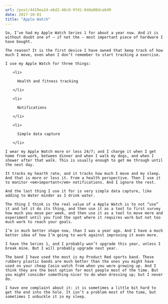 ```yaml
---
url: /post/4419ea24-e6d2-48c0-9fd1-0dda08dca649
date: 2017-10-01
title: "Apple Watch"
---
```


<div class="kg-card-markdown">

  <p>

    So, I’ve had my Apple Watch Series 1 for about a year now. And it is without doubt one of — if not the — most important piece of hardware I have bought.

  </p>

  

  <p>

    The reason? It is the first device I have owned that keep track of how much I move, even when I don’t remember to start tracking a exercise.

  </p>

  

  <p>

    I use my Apple Watch for three things:

  </p>

  

  <ul>

    <li>

      Health and fitness tracking

    </li>

    <li>

      Notifications

    </li>

    <li>

      Simple data capture

    </li>

  </ul>

  

  <p>

    I wear my Apple Watch more or less 24/7; and I charge it when I get home from work, between dinner and when I walk my dogs, and when I shower after that walk. This is usually enough to get me through until the next day.

  </p>

  

  <p>

    It tracks my hearth rate, and it tracks how much I move and my sleep. And that is more or less it. From a health perspective. Then I use it to monitor <em>important</em> notifications. And I ignore the rest.

  </p>

  

  <p>

    And the last thing I use it for is very simple data capture, like adding to Water minder as I drink water.

  </p>

  

  <p>

    The thing I think is the real value of a Apple Watch is to not “use” it and let it do its thing, and then use it as a tool to first survey how much you move per week, and then use it as a tool to move more and experiment until you find the spot where it requires work but not too much work to reach your goals.

  </p>

  

  <p>

    I’m in much better shape now, than I was a year ago. And I have a much better idea of how I’m going to work against improving it even more.

  </p>

  

  <p>

    I have the Series 1, and I probably won’t upgrade this year, unless I break mine. But I will probably upgrade next year.

  </p>

  

  <p>

    The band I have used the most is my Product Red sports band. These rubbery plastic bands are much better than the ones you might have used on your cheap Casio watch from when you were growing up. And I think they are the best option for most people most of the time. But you might consider something nicer to do when dressing up; but I never do.

  </p>

  

  <p>

    I have one complaint about it: it is sometimes a little bit hard to get the end into the hole. It isn’t a problem most of the time, but sometimes I unbuckle it in my sleep.

  </p>

</div>